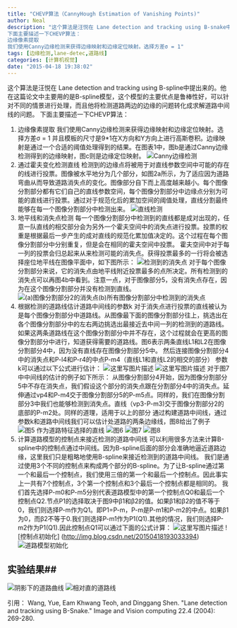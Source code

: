 ```yaml
---
title: "CHEVP算法（CannyHough Estimation of Vanishing Points)"
author: Neal
description: "这个算法是汪悦在 Lane detection and tracking using B-snake中提出来的。他在这篇论文中主要用的是B-snake模型，这个模型的主要优点是鲁棒性好，可以针对不同的情景进行处理，而且他将检测道路两边的边缘的问题转化成求解道路中间线的问题。 
下面主要描述一下CHEVP算法：
边缘像素提取 
我们使用Canny边缘检测来获得边缘映射和边缘定位映射。选择方差σ = 1"
tags: [边缘检测,lane-detec,道路线]
categories: [计算机视觉]
date: "2015-04-18 19:38:02"
---
```

这个算法是汪悦在 Lane detection and tracking using B-spline中提出来的。他在这篇论文中主要用的是B-spline模型，这个模型的主要优点是鲁棒性好，可以针对不同的情景进行处理，而且他将检测道路两边的边缘的问题转化成求解道路中间线的问题。
下面主要描述一下CHEVP算法：

 1. 边缘像素提取
 我们使用Canny边缘检测来获得边缘映射和边缘定位映射。选择方差σ = 1 并且模板的尺寸是9*1在X方向和Y方向上进行高斯卷积。边缘映射是通过一个合适的阈值处理得到的结果。在图表1中，图b是通过Canny边缘检测得到的边缘映射，图c则是边缘定位映射。
 ![Canny边缘检测](http://img.blog.csdn.net/20150418181001947)
 2. 通过霍夫变化检测直线
 检测到的边缘点将被用于对直线参数空间中可能的存在的线进行投票。图像被水平地分为几个部分，如图2a所示，为了适应因为道路弯曲从而导致道路消失点的变化。图像部分自下而上高度越来越小。每个图像分割部分都有它们自己的直线参数空间，每个图像分割部分中边缘点分别为可能的直线进行投票。通过对于规范化后的累加空间的阈值处理，直线分割最终能够在每一个图像分割部分中检测出来。
 ![直线检测](http://img.blog.csdn.net/20150418182703265)
 3. 地平线和消失点检测
 每一个图像分割部分中检测到的直线都是成对出现的，任意一队直线的相交部分会为另外一个霍夫空间中的消失点进行投票。投票的权重是根据最后一步产生的成对直线的规范化累加值决定的。这个过程在每个图像分割部分中分别重复，但是会在相同的霍夫空间中投票。
 霍夫空间中对于每一列的投票会归总起来从来检测可能的消失点。获得投票最多的一行将会被选择座位地平线在图像平面中，如下图所示：
 ![检测到的消失点](http://img.blog.csdn.net/20150418183150284)
 对于每个图像分割部分来说，它的消失点由地平线附近投票最多的点所决定。所有检测到的消失点可以再图4b中看到。注意一点，对于图像部分5，没有消失点存在，因为在这个图像分割部分并没有检测到直线。
 ![(a)图像分割部分2的消失点(b)所有图像分割部分中检测到的消失点](http://img.blog.csdn.net/20150418183707651)
 4. 根据检测的道路线估计道路中间线的参数k
 对于消失点进行投票的直线被认为是每个图像分割部分中道路线。从图像最下面的图像分割部分往上，挑选出在各个图像分割部分中的左右两边挑选出最接近去中间一列的检测到的道路线。如果这两条道路线在这个图像分割部分中并不存在，这个过程就会在更高的图像分割部分中进行，知道获得需要的道路线。图6表示两条直线L1和L2在图像分割部分4中，因为没有直线存在图像分割部分5中。
 然后连接图像分割部分4中的消失点和P-l4和P-r4的中点P-m4（直线L1和直线L2的相交的部分）
参数k可以通过以下公式进行估计：
![这里写图片描述](http://img.blog.csdn.net/20150418190012674)
![这里写图片描述](http://img.blog.csdn.net/20150418185932872)
对于图7中中间线的估计的例子如下所示：
从图像分割部分4开始，因为图像分割部分5中不存在消失点，我们假设这个部分的消失点跟在分割部分4中的消失点。延伸通过vp4和P-m4交于图像分割部分5的P-m5点。同样的，我们在图像分割部分3中我们也能够检测到消失点。直线（vp3-P-m3)交于图像分割部分2的底部的P-m2处。同样的道理，适用于以上的部分
通过构建道路中间线，通过参数k和道路中间线我们可以估计处道路的两条边缘线，图8给出了例子
![图5 作为道路特征选择的直线](http://img.blog.csdn.net/20150418190952200)
![图6](http://img.blog.csdn.net/20150418191106768)
![图7](http://img.blog.csdn.net/20150418191144348)
![图8](http://img.blog.csdn.net/20150418191050568)
 5. 计算道路模型的控制点来接近检测的道路中间线
 可以利用很多方法来计算B-spline中的控制点通过中间线。因为B-spline后面的部分会准确地逼近道路边缘，这里我们只是粗略地使用B-spline来接近检测到的道路中间线。
 我们是通过使用3个不同的控制点来构成两个部分的B-spline。为了让B-spline通过第一个和最后一个控制点，我们使用三倍的第一个和最后一个控制点。因此事实上一共有7个控制点，3个第一个控制点和3个最后一个控制点都是相同的。
 我们首先选择P-m0和P-m5分别代表道路模型中的第一个控制点Q0和最后一个控制点Q2.节点P1的选择取决于图9中β1和β2的值。如果β1和β2的值不等于0，我们则选择P-m作为Q1。即P1=P-m，P-m是P-m1和P-m2的中点。如果β1为0，而β2不等于0.我们则选择P-m1作为P1(Q1).其他的情况，我们则选择P-m2作为P1(Q1).因此控制点Q1可以通过下面的公式计算：
 ![这里写图片描述](http://img.blog.csdn.net/20150418192950119)
 ![控制点初始化]
 (http://img.blog.csdn.net/20150418193033394)![道路模型初始化](http://img.blog.csdn.net/20150418193239246)
 ## 实验结果##
 ![阴影下的道路曲线](http://img.blog.csdn.net/20150418193506058)
 ![相对直的道路线](http://img.blog.csdn.net/20150418193433213)



引用：
Wang, Yue, Eam Khwang Teoh, and Dinggang Shen. "Lane detection and tracking using B-Snake." Image and Vision computing 22.4 (2004): 269-280.